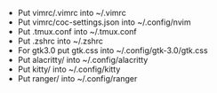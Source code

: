 * Put vimrc/.vimrc into ~/.vimrc
* Put vimrc/coc-settings.json into ~/.config/nvim
* Put .tmux.conf into ~/.tmux.conf 
* Put .zshrc into ~/.zshrc
* For gtk3.0 put gtk.css into ~/.config/gtk-3.0/gtk.css
* Put alacritty/ into ~/.config/alacritty
* Put kitty/ into ~/.config/kitty
* Put ranger/ into ~/.config/ranger
